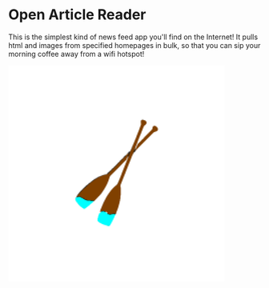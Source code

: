 # Open Article Reader

This is the simplest kind of news feed app you'll find on the Internet! It pulls html and images from specified homepages in bulk, so that you can sip your morning coffee away from a wifi hotspot!



[![OAR](https://github.com/aiman-al-masoud/OpenArticleReader/blob/master/app/src/main/res/mipmap-xxxhdpi/ic_launcher_foreground.png
)]()
